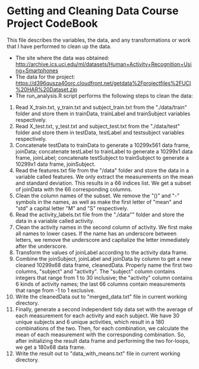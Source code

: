 # Getting and Cleaning Data Course Project CodeBook

This file describes the variables, the data, and any transformations or work that I have performed to clean up the data.

* The site where the data was obtained:
http://archive.ics.uci.edu/ml/datasets/Human+Activity+Recognition+Using+Smartphones
* The data for the project:
https://d396qusza40orc.cloudfront.net/getdata%2Fprojectfiles%2FUCI%20HAR%20Dataset.zip
* The run_analysis.R script performs the following steps to clean the data:
1. Read X_train.txt, y_train.txt and subject_train.txt from the "./data/train" folder and store them in trainData, trainLabel and trainSubject variables respectively.
2. Read X_test.txt, y_test.txt and subject_test.txt from the "./data/test" folder and store them in testData, testLabel and testsubject variables respectively.
3. Concatenate testData to trainData to generate a 10299x561 data frame, joinData; concatenate testLabel to trainLabel to generate a 10299x1 data frame, joinLabel; concatenate testSubject to trainSubject to generate a 10299x1 data frame, joinSubject.
4. Read the features.txt file from the "/data" folder and store the data in a variable called features. We only extract the measurements on the mean and standard deviation. This results in a 66 indices list. We get a subset of joinData with the 66 corresponding columns.
5. Clean the column names of the subset. We remove the "()" and "-" symbols in the names, as well as make the first letter of "mean" and "std" a capital letter "M" and "S" respectively.
6. Read the activity_labels.txt file from the "./data"" folder and store the data in a variable called activity.
7. Clean the activity names in the second column of activity. We first make all names to lower cases. If the name has an underscore between letters, we remove the underscore and capitalize the letter immediately after the underscore.
8. Transform the values of joinLabel according to the activity data frame.
9. Combine the joinSubject, joinLabel and joinData by column to get a new cleaned 10299x68 data frame, cleanedData. Properly name the first two columns, "subject" and "activity". The "subject" column contains integers that range from 1 to 30 inclusive; the "activity" column contains 6 kinds of activity names; the last 66 columns contain measurements that range from -1 to 1 exclusive.
10. Write the cleanedData out to "merged_data.txt" file in current working directory.
11. Finally, generate a second independent tidy data set with the average of each measurement for each activity and each subject. We have 30 unique subjects and 6 unique activities, which result in a 180 combinations of the two. Then, for each combination, we calculate the mean of each measurement with the corresponding combination. So, after initializing the result data frame and performing the two for-loops, we get a 180x68 data frame.
12. Write the result out to "data_with_means.txt" file in current working directory.